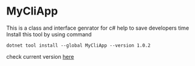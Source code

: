 # MyCliApp
This is a class and interface genrator for c# help to save developers time <br>
Install this tool by using  command
```console
dotnet tool install --global MyCliApp --version 1.0.2
```

check current version <a href="https://www.nuget.org/packages/MyCliApp"> here</a>
